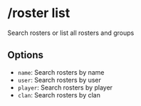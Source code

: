 # /roster list

Search rosters or list all rosters and groups

## Options

- `name`: Search rosters by name
- `user`: Search rosters by user
- `player`: Search rosters by player
- `clan`: Search rosters by clan

